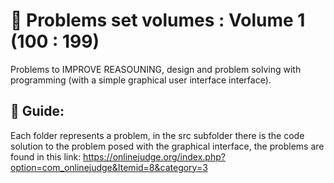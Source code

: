 # 🧠 Problems set volumes : Volume 1 (100 : 199)
Problems to IMPROVE REASOUNING, design and problem solving with programming (with a simple graphical user interface interface).
## 🔧 Guide:
Each folder represents a problem, in the src subfolder there is the code solution to the problem posed with the graphical interface, the problems are found in this link: https://onlinejudge.org/index.php?option=com_onlinejudge&Itemid=8&category=3
